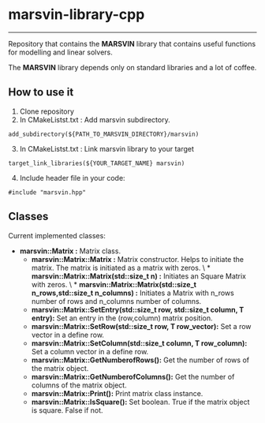# marsvin-library-cpp
------------------------------------------------------------------------------

Repository that contains the **MARSVIN** library that contains useful functions for modelling and linear solvers.

The **MARSVIN** library depends only on standard libraries and a lot of coffee.

## How to use it

1. Clone repository
2. In CMakeListst.txt : Add marsvin subdirectory.
```
add_subdirectory(${PATH_TO_MARSVIN_DIRECTORY}/marsvin)
```
3. In CMakeListst.txt : Link marsvin library to your target
```
target_link_libraries(${YOUR_TARGET_NAME} marsvin)
```
4. Include header file in your code:
```
#include "marsvin.hpp"
```

## Classes

Current implemented classes:

- **marsvin::Matrix :** Matrix class.
    -  **marsvin::Matrix::Matrix :** Matrix constructor. Helps to initiate the matrix. The matrix is initiated as a matrix with zeros. \\
            * **marsvin::Matrix::Matrix(std::size_t n) :** Initiates an Square Matrix with zeros. \\
            * **marsvin::Matrix::Matrix(std::size_t n_rows,std::size_t n_columns) :** Initiates a Matrix with n_rows number of rows and n_columns number of columns.
    -  **marsvin::Matrix::SetEntry(std::size_t row, std::size_t column, T entry):** Set an entry in the (row,column) matrix position.
    -  **marsvin::Matrix::SetRow(std::size_t row, T row_vector):** Set a row vector in a define row.
    -  **marsvin::Matrix::SetColumn(std::size_t column, T row_column):** Set a column vector in a define row.
    -  **marsvin::Matrix::GetNumberofRows():** Get the number of rows of the matrix object.
    -  **marsvin::Matrix::GetNumberofColumns():** Get the number of columns of the matrix object.
    -  **marsvin::Matrix::Print():** Print matrix class instance.
    -  **marsvin::Matrix::IsSquare():** Set boolean. True if the matrix object is square. False if not.

